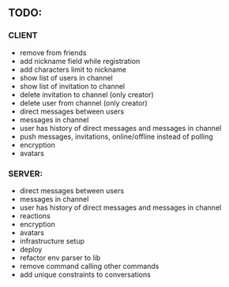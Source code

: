 ## TODO:

### CLIENT

* remove from friends
* add nickname field while registration
* add characters limit to nickname
* show list of users in channel
* show list of invitation to channel
* delete invitation to channel (only creator)
* delete user from channel (only creator)
* direct messages between users
* messages in channel
* user has history of direct messages and messages in channel
* push messages, invitations, online/offline instead of polling
* encryption
* avatars

### SERVER:

* direct messages between users
* messages in channel
* user has history of direct messages and messages in channel
* reactions
* encryption
* avatars
* infrastructure setup
* deploy
* refactor env parser to lib
* remove command calling other commands
* add unique constraints to conversations
